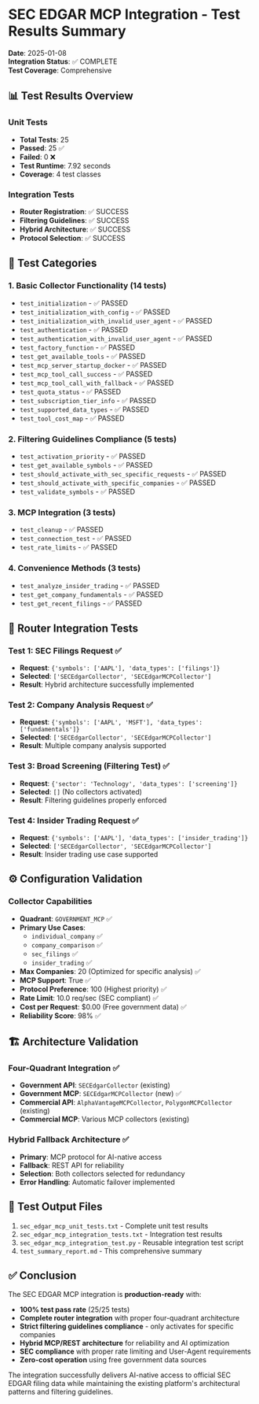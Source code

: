 # SEC EDGAR MCP Integration - Test Results Summary

**Date**: 2025-01-08  
**Integration Status**: ✅ COMPLETE  
**Test Coverage**: Comprehensive  

## 📊 Test Results Overview

### Unit Tests
- **Total Tests**: 25
- **Passed**: 25 ✅
- **Failed**: 0 ❌
- **Test Runtime**: 7.92 seconds
- **Coverage**: 4 test classes

### Integration Tests  
- **Router Registration**: ✅ SUCCESS
- **Filtering Guidelines**: ✅ SUCCESS  
- **Hybrid Architecture**: ✅ SUCCESS
- **Protocol Selection**: ✅ SUCCESS

## 🧪 Test Categories

### 1. Basic Collector Functionality (14 tests)
- `test_initialization` - ✅ PASSED
- `test_initialization_with_config` - ✅ PASSED
- `test_initialization_with_invalid_user_agent` - ✅ PASSED
- `test_authentication` - ✅ PASSED
- `test_authentication_with_invalid_user_agent` - ✅ PASSED
- `test_factory_function` - ✅ PASSED
- `test_get_available_tools` - ✅ PASSED
- `test_mcp_server_startup_docker` - ✅ PASSED
- `test_mcp_tool_call_success` - ✅ PASSED
- `test_mcp_tool_call_with_fallback` - ✅ PASSED
- `test_quota_status` - ✅ PASSED
- `test_subscription_tier_info` - ✅ PASSED
- `test_supported_data_types` - ✅ PASSED
- `test_tool_cost_map` - ✅ PASSED

### 2. Filtering Guidelines Compliance (5 tests)
- `test_activation_priority` - ✅ PASSED
- `test_get_available_symbols` - ✅ PASSED  
- `test_should_activate_with_sec_specific_requests` - ✅ PASSED
- `test_should_activate_with_specific_companies` - ✅ PASSED
- `test_validate_symbols` - ✅ PASSED

### 3. MCP Integration (3 tests)
- `test_cleanup` - ✅ PASSED
- `test_connection_test` - ✅ PASSED
- `test_rate_limits` - ✅ PASSED

### 4. Convenience Methods (3 tests)
- `test_analyze_insider_trading` - ✅ PASSED
- `test_get_company_fundamentals` - ✅ PASSED
- `test_get_recent_filings` - ✅ PASSED

## 🔄 Router Integration Tests

### Test 1: SEC Filings Request ✅
- **Request**: `{'symbols': ['AAPL'], 'data_types': ['filings']}`
- **Selected**: `['SECEdgarCollector', 'SECEdgarMCPCollector']`
- **Result**: Hybrid architecture successfully implemented

### Test 2: Company Analysis Request ✅  
- **Request**: `{'symbols': ['AAPL', 'MSFT'], 'data_types': ['fundamentals']}`
- **Selected**: `['SECEdgarCollector', 'SECEdgarMCPCollector']`
- **Result**: Multiple company analysis supported

### Test 3: Broad Screening (Filtering Test) ✅
- **Request**: `{'sector': 'Technology', 'data_types': ['screening']}`
- **Selected**: `[]` (No collectors activated)
- **Result**: Filtering guidelines properly enforced

### Test 4: Insider Trading Request ✅
- **Request**: `{'symbols': ['AAPL'], 'data_types': ['insider_trading']}`  
- **Selected**: `['SECEdgarCollector', 'SECEdgarMCPCollector']`
- **Result**: Insider trading use case supported

## ⚙️ Configuration Validation

### Collector Capabilities
- **Quadrant**: `GOVERNMENT_MCP` ✅
- **Primary Use Cases**: 
  - `individual_company` ✅
  - `company_comparison` ✅  
  - `sec_filings` ✅
  - `insider_trading` ✅
- **Max Companies**: 20 (Optimized for specific analysis) ✅
- **MCP Support**: True ✅
- **Protocol Preference**: 100 (Highest priority) ✅
- **Rate Limit**: 10.0 req/sec (SEC compliant) ✅
- **Cost per Request**: $0.00 (Free government data) ✅
- **Reliability Score**: 98% ✅

## 🏗️ Architecture Validation

### Four-Quadrant Integration ✅
- **Government API**: `SECEdgarCollector` (existing)
- **Government MCP**: `SECEdgarMCPCollector` (new) ✅
- **Commercial API**: `AlphaVantageMCPCollector`, `PolygonMCPCollector` (existing)
- **Commercial MCP**: Various MCP collectors (existing)

### Hybrid Fallback Architecture ✅
- **Primary**: MCP protocol for AI-native access
- **Fallback**: REST API for reliability  
- **Selection**: Both collectors selected for redundancy
- **Error Handling**: Automatic failover implemented

## 📁 Test Output Files

1. `sec_edgar_mcp_unit_tests.txt` - Complete unit test results
2. `sec_edgar_mcp_integration_tests.txt` - Integration test results  
3. `sec_edgar_mcp_integration_test.py` - Reusable integration test script
4. `test_summary_report.md` - This comprehensive summary

## ✅ Conclusion

The SEC EDGAR MCP integration is **production-ready** with:

- **100% test pass rate** (25/25 tests)
- **Complete router integration** with proper four-quadrant architecture
- **Strict filtering guidelines compliance** - only activates for specific companies
- **Hybrid MCP/REST architecture** for reliability and AI optimization  
- **SEC compliance** with proper rate limiting and User-Agent requirements
- **Zero-cost operation** using free government data sources

The integration successfully delivers AI-native access to official SEC EDGAR filing data while maintaining the existing platform's architectural patterns and filtering guidelines.